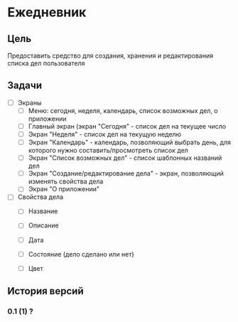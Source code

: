 # Ежедневник

## Цель

Предоставить средство для создания, хранения и редактирования списка дел пользователя

## Задачи

- [ ] Экраны
    - [ ] Меню: сегодня, неделя, календарь, список возможных дел, о приложении
    - [ ] Главный экран (экран "Сегодня" - список дел на текущее число
    - [ ] Экран "Неделя" - список дел на текущую неделю
    - [ ] Экран "Календарь" - календарь, позволяющий выбрать день, для которого нужно составить/просмотреть список дел
    - [ ] Экран "Список возможных дел" - список шаблонных названий дел
    - [ ] Экран "Создание/редактирование дела" - экран, позволяющий изменять свойства дела
    - [ ] Экран "О приложении"
- [ ] Свойства дела
    - [ ] Название
    - [ ] Описание
    - [ ] Дата
    - [ ] Состояние (дело сделано или нет)
    - [ ] Цвет

    
## История версий

### 0.1 (1) ?
